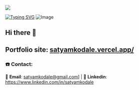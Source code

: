<img src="![Image](https://github.com/user-attachments/assets/56aa84b2-9e9a-4e17-95f3-1b04c377e61b)"/>

[![Typing SVG](https://readme-typing-svg.demolab.com?font=Fira+Code&pause=1000&width=435&lines=Hi+myself,;SATYAM+KODALE;Software+developer+;Java+Go+Javascript+Python;SpringBoot+Microservices+React.js;Passionate+about+open+source)](https://git.io/typing-svg)
![Image](https://github.com/user-attachments/assets/56aa84b2-9e9a-4e17-95f3-1b04c377e61b)

## Hi there 👋

## Portfolio site: [satyamkodale.vercel.app/](https://satyamkodale.vercel.app/)

### ☎️ Contact:
📧 **Email**: [satyamkodale@gmail.com](mailto:satyamkodale@gmail.com)] |
👔 **Linkedin**: https://www.linkedin.com/in/satyamkodale

